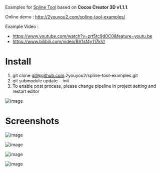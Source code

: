 

Examples for [Spline Tool](https://github.com/2youyou2/spline-tool) based on **Cocos Creator 3D v1.1.1**.

Online demo : http://2youyou2.com/spline-tool-examples/

Example Video : 
 - https://www.youtube.com/watch?v=zrt5tc9d0C0&feature=youtu.be 
 - https://www.bilibili.com/video/BV1sf4y117kV/
 
# Install

1. git clone git@github.com:2youyou2/spline-tool-examples.git
2. git submodule update --init
3. To enable post process, please change pipeline in project setting and restart editor

![image](https://user-images.githubusercontent.com/1862402/86127168-0c656b00-bb12-11ea-8de7-8a155fee1a1a.png)

# Screenshots

![image](https://user-images.githubusercontent.com/1862402/87893081-63a38f00-ca71-11ea-9acb-a1c5287eecfd.png)

![image](https://user-images.githubusercontent.com/1862402/85509351-69e84c00-b628-11ea-8ac1-2ec03d5c19db.png)

![image](https://user-images.githubusercontent.com/1862402/87893198-c7c65300-ca71-11ea-8e7b-6c2227be7853.png)

![image](https://user-images.githubusercontent.com/1862402/85941870-3410d380-b958-11ea-843c-9ea99dcdd21d.png)
